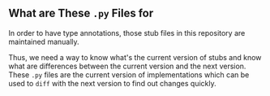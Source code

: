 ## What are These `.py` Files for

In order to have type annotations, those stub files in this repository are maintained manually.

Thus, we need a way to know what's the current version of stubs and know what are differences
between the current version and the next version. These `.py` files are the current version of
implementations which can be used to `diff` with the next version to find out changes quickly.
